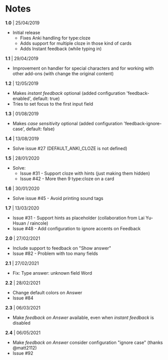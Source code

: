 # Notes

**1.0** | 25/04/2019

* Initial release
  * Fixes Anki handling for type:cloze
  * Adds support for multiple cloze in those kind of cards
  * Adds Instant feedback (while typing in)


**1.1** | 29/04/2019

* Improvement on handler for special characters and for working with other add-ons (with change the original content)

**1.2** | 12/05/2019

* Makes *instant feedback* optional (added configuration 'feedback-enabled', default: true)
* Tries to set focus to the first input field

**1.3** | 01/08/2019

* Makes *case sensitivity* optional (added configuration 'feedback-ignore-case', default: false)

**1.4** | 13/08/2019

* Solve issue #27 (DEFAULT_ANKI_CLOZE is not defined)

**1.5** | 28/01/2020

* Solve:  
  * Issue #31 - Support cloze with hints (just making them hidden)
  * Issue #42 - More then 9 type:cloze on a card

**1.6** | 30/01/2020

* Solve issue #45 - Avoid printing sound tags 

**1.7** | 13/03/2020

* Issue #31 - Support hints as placeholder (collaboration from Lai Yu-Hsuan / raincole)
* Issue #48 - Add configuration to ignore accents on Feedback 

**2.0** | 27/02/2021

* Include support to feedback on "Show answer"
* Issue #82 - Problem with too many fields 

**2.1** | 27/02/2021

* Fix: Type answer: unknown field Word

**2.2** | 28/02/2021

* Change default colors on Answer
* Issue #84

**2.3** | 06/03/2021

* Make _feedback on Answer_ available, even when _instant feedback_ is disabled

**2.4** | 06/05/2021

* Make _feedback on Answer_ consider configuration "ignore case" (thanks @matt2112)
* Issue #92